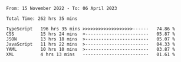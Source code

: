 <!-- <div align="center">
  
  ![](https://raw.githubusercontent.com/iaizawa0623/github-stats/master/generated/overview.svg#gh-dark-mode-only)
  ![](https://raw.githubusercontent.com/iaizawa0623/github-stats/master/generated/overview.svg#gh-light-mode-only)
  ![](https://raw.githubusercontent.com/iaizawa0623/github-stats/master/generated/languages.svg#gh-dark-mode-only)
  ![](https://raw.githubusercontent.com/iaizawa0623/github-stats/master/generated/languages.svg#gh-light-mode-only)

</div> -->


<!--
<a href="https://github.com/anuraghazra/github-readme-stats">
  <img src="https://github-readme-stats.vercel.app/api?username=iaizawa0623&show_icons=true&count_private=true&theme=dracula&line_height=40" />
  <img src="https://github-readme-stats.vercel.app/api/top-langs/?username=iaizawa0623&count_private=true&theme=dracula" />
</a>

***
-->

<!--START_SECTION:waka-->

```text
From: 15 November 2022 - To: 06 April 2023

Total Time: 262 hrs 35 mins

TypeScript   196 hrs 35 mins >>>>>>>>>>>>>>>>>>>------   74.86 %
CSS          15 hrs 24 mins  >------------------------   05.87 %
JSON         13 hrs 18 mins  >------------------------   05.07 %
JavaScript   11 hrs 22 mins  >------------------------   04.33 %
YAML         10 hrs 10 mins  >------------------------   03.87 %
XML          4 hrs 13 mins   -------------------------   01.61 %
```

<!--END_SECTION:waka-->
